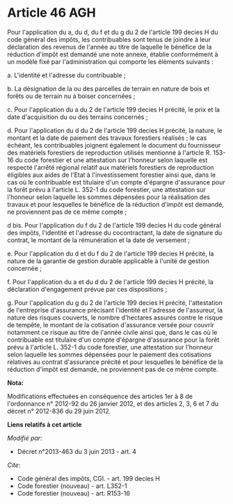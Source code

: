 # Article 46 AGH

Pour l'application du a, du d, du f et du g du 2 de l'article 199 decies H du code général des impôts, les contribuables sont
tenus de joindre à leur déclaration des revenus de l'année au titre de laquelle le bénéfice de la réduction d'impôt est
demandé une note annexe, établie conformément à un modèle fixé par l'administration qui comporte les éléments suivants : 

a. L'identité et l'adresse du contribuable ; 

b. La désignation de la ou des parcelles de terrain en nature de bois et forêts ou de terrain nu à boiser concernées ; 

c. Pour l'application du a du 2 de l'article 199 decies H précité, le prix et la date d'acquisition du ou des terrains
concernés ; 

d. Pour l'application du d du 2 de l'article 199 decies H précité, la nature, le montant et la date de paiement des travaux
forestiers réalisés ; le cas échéant, les contribuables joignent également le document du fournisseur des matériels
forestiers de reproduction utilisés mentionné à l'article R. 153-16 du code forestier et une attestation sur l'honneur selon
laquelle est respecté l'arrêté régional relatif aux matériels forestiers de reproduction éligibles aux aides de l'Etat à
l'investissement forestier ainsi que, dans le cas où le contribuable est titulaire d'un compte d'épargne d'assurance pour la
forêt prévu à l'article L. 352-1 du code forestier, une attestation sur l'honneur selon laquelle les sommes dépensées pour la
réalisation des travaux et pour lesquelles le bénéfice de la réduction d'impôt est demandé, ne proviennent pas de ce même
compte ; 

d bis. Pour l'application du f du 2 de l'article 199 decies H du code général des impôts, l'identité et l'adresse du
cocontractant, la date de signature du contrat, le montant de la rémunération et la date de versement ; 

e. Pour l'application du d et du f du 2 de l'article 199 decies H précité, la nature de la garantie de gestion durable
applicable à l'unité de gestion concernée ; 

f. Pour l'application du a et du d du 2 de l'article 199 decies H précité, la déclaration d'engagement prévue par ces
dispositions ; 

g. Pour l'application du g du 2 de l'article 199 decies H précité, l'attestation de l'entreprise d'assurance précisant
l'identité et l'adresse de l'assureur, la nature des risques couverts, le nombre d'hectares assurés contre le risque de
tempête, le montant de la cotisation d'assurance versée pour couvrir notamment ce risque au titre de l'année civile ainsi
que, dans le cas où le contribuable est titulaire d'un compte d'épargne d'assurance pour la forêt prévu à l'article L. 352-1
du code forestier, une attestation sur l'honneur selon laquelle les sommes dépensées pour le paiement des cotisations
relatives au contrat d'assurance précité et pour lesquelles le bénéfice de la réduction d'impôt est demandé, ne proviennent
pas de ce même compte.

**Nota:**

Modifications effectuées en conséquence des articles 1er à 8 de l'ordonnance n° 2012-92 du 26 janvier 2012, et des articles
2, 3, 6 et 7 du décret n° 2012-836 du 29 juin 2012.

**Liens relatifs à cet article**

_Modifié par_:

  - Décret n°2013-463 du 3 juin 2013 - art. 4

_Cite_:

  - Code général des impôts, CGI. - art. 199 decies H
  - Code forestier (nouveau) - art. L352-1
  - Code forestier (nouveau) - art. R153-16
